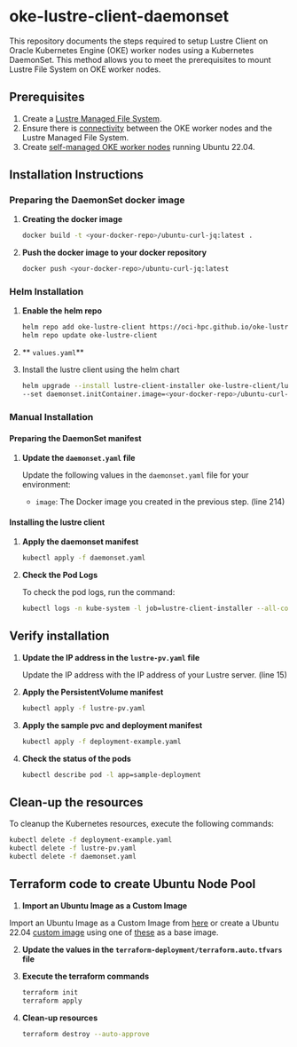 # oke-lustre-client-daemonset

This repository documents the steps required to setup Lustre Client on Oracle Kubernetes Engine (OKE) worker nodes using a Kubernetes DaemonSet. This method allows you to meet the prerequisites to mount Lustre File System on OKE worker nodes.

## Prerequisites
1. Create a [Lustre Managed File System](https://docs.oracle.com/en-us/iaas/Content/lustre/file-system-create.htm).
2. Ensure there is [connectivity](https://docs.oracle.com/en-us/iaas/Content/lustre/security-rules.htm) between the OKE worker nodes and the Lustre Managed File System.
3. Create [self-managed OKE worker nodes](https://docs.oracle.com/en-us/iaas/Content/ContEng/Tasks/contengcreatingubuntubasedworkernodes.htm) running Ubuntu 22.04.

## Installation Instructions

### Preparing the DaemonSet docker image

1. **Creating the docker image**

    ```bash
    docker build -t <your-docker-repo>/ubuntu-curl-jq:latest .
    ```

2. **Push the docker image to your docker repository**

    ```bash
    docker push <your-docker-repo>/ubuntu-curl-jq:latest
    ```
### Helm Installation

1. **Enable the helm repo**

    ```bash
    helm repo add oke-lustre-client https://oci-hpc.github.io/oke-lustre-client/
    helm repo update oke-lustre-client
    ```
2. ** `values.yaml`**

3. Install the lustre client using the helm chart

    ```bash
    helm upgrade --install lustre-client-installer oke-lustre-client/lustre-client-installer \
    --set daemonset.initContainer.image=<your-docker-repo>/ubuntu-curl-jq:latest
    ```

### Manual Installation

#### Preparing the DaemonSet manifest

1. **Update the `daemonset.yaml` file**

    Update the following values in the `daemonset.yaml` file for your environment:
    - `image`: The Docker image you created in the previous step. (line 214)

#### Installing the lustre client

1. **Apply the daemonset manifest**

    ```bash
    kubectl apply -f daemonset.yaml
    ```

2. **Check the Pod Logs**

    To check the pod logs, run the command:

    ```bash
    kubectl logs -n kube-system -l job=lustre-client-installer --all-containers --prefix=true --timestamps
    ```

## Verify installation

1. **Update the IP address in the `lustre-pv.yaml` file** 

    Update the IP address with the IP address of your Lustre server. (line 15)

2. **Apply the PersistentVolume manifest**

    ```bash
    kubectl apply -f lustre-pv.yaml
    ```

3. **Apply the sample pvc and deployment manifest**

    ```bash
    kubectl apply -f deployment-example.yaml
    ```

4. **Check the status of the pods**

    ```bash
    kubectl describe pod -l app=sample-deployment
    ```

## Clean-up the resources

To cleanup the Kubernetes resources, execute the following commands:

```bash
kubectl delete -f deployment-example.yaml
kubectl delete -f lustre-pv.yaml
kubectl delete -f daemonset.yaml
```

## Terraform code to create Ubuntu Node Pool

1. **Import an Ubuntu Image as a Custom Image**

Import an Ubuntu Image as a Custom Image from [here](https://github.com/oracle-quickstart/oci-hpc-oke/blob/main/README.md#images-to-use) or create a Ubuntu 22.04 [custom image](https://docs.oracle.com/en-us/iaas/Content/Compute/Tasks/managingcustomimages.htm) using one of [these](https://docs.oracle.com/en-us/iaas/images/ubuntu-2204/) as a base image.

2. **Update the values in the `terraform-deployment/terraform.auto.tfvars` file**

3. **Execute the terraform commands**

    ```bash
    terraform init
    terraform apply
    ```

4. **Clean-up resources**

    ```bash
    terraform destroy --auto-approve
    ```